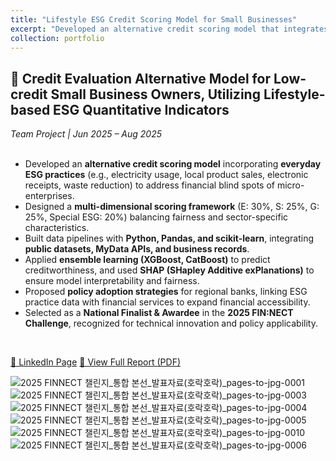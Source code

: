 ```yaml
---
title: "Lifestyle ESG Credit Scoring Model for Small Businesses"
excerpt: "Developed an alternative credit scoring model that integrates everyday ESG practices of small businesses, addressing the financial blind spots of micro-enterprises. Selected as a National Finalist & Awardee at the 2025 FIN:NECT Challenge.<br/><img src='/images/portfolio/esg_credit_model.png'>"
collection: portfolio
---
```


## 🌱 Credit Evaluation Alternative Model for Low-credit Small Business Owners, Utilizing Lifestyle-based ESG Quantitative Indicators
*Team Project | Jun 2025 – Aug 2025*  
<Br/>

- Developed an **alternative credit scoring model** incorporating **everyday ESG practices** (e.g., electricity usage, local product sales, electronic receipts, waste reduction) to address financial blind spots of micro-enterprises.  
- Designed a **multi-dimensional scoring framework** (E: 30%, S: 25%, G: 25%, Special ESG: 20%) balancing fairness and sector-specific characteristics.  
- Built data pipelines with **Python, Pandas, and scikit-learn**, integrating **public datasets, MyData APIs, and business records**.  
- Applied **ensemble learning (XGBoost, CatBoost)** to predict creditworthiness, and used **SHAP (SHapley Additive exPlanations)** to ensure model interpretability and fairness.  
- Proposed **policy adoption strategies** for regional banks, linking ESG practice data with financial services to expand financial accessibility.  
- Selected as a **National Finalist & Awardee** in the **2025 FIN:NECT Challenge**, recognized for technical innovation and policy applicability.  
<br/>

[🔗 LinkedIn Page](https://www.linkedin.com/posts/ljm1614_fintech-esg-ai-activity-7368604206519242754-cMKe?utm_source=share&utm_medium=member_desktop&rcm=ACoAAEpH2tkBEMS6pS_OPixyLEWy_j3teHbe9ww) 
[📄 View Full Report (PDF)](/files/finnect_esg_model.pdf)
<br/>

![2025 FINNECT 챌린지_통합 본선_발표자료(호락호락)_pages-to-jpg-0001](https://github.com/user-attachments/assets/d0aff64c-d7e6-464f-b1af-8c049f3944ca)
![2025 FINNECT 챌린지_통합 본선_발표자료(호락호락)_pages-to-jpg-0003](https://github.com/user-attachments/assets/54b38319-2e04-4f47-a7b5-fcdb378c305d)
![2025 FINNECT 챌린지_통합 본선_발표자료(호락호락)_pages-to-jpg-0004](https://github.com/user-attachments/assets/49efa55c-c3be-4fc1-a40c-0e75c862e952)
![2025 FINNECT 챌린지_통합 본선_발표자료(호락호락)_pages-to-jpg-0005](https://github.com/user-attachments/assets/06f9e60d-d734-445d-884c-08d9a6badf43)
![2025 FINNECT 챌린지_통합 본선_발표자료(호락호락)_pages-to-jpg-0010](https://github.com/user-attachments/assets/07ae9c35-95d3-461f-891c-f4bee853e0f1)
![2025 FINNECT 챌린지_통합 본선_발표자료(호락호락)_pages-to-jpg-0006](https://github.com/user-attachments/assets/591279c7-46d3-4117-8941-878c43800f51)
<br/>
